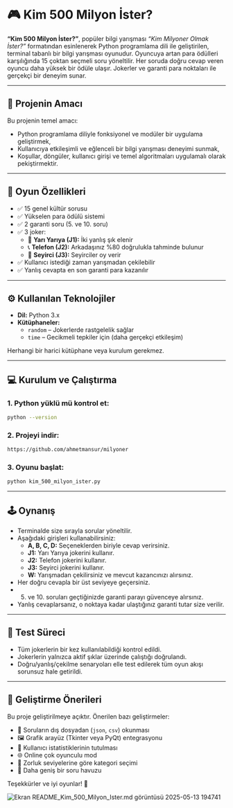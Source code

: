 
# 🎮 Kim 500 Milyon İster?

**“Kim 500 Milyon İster?”**, popüler bilgi yarışması *“Kim Milyoner Olmak İster?”* formatından esinlenerek Python programlama dili ile geliştirilen, terminal tabanlı bir bilgi yarışması oyunudur. Oyuncuya artan para ödülleri karşılığında 15 çoktan seçmeli soru yöneltilir. Her soruda doğru cevap veren oyuncu daha yüksek bir ödüle ulaşır. Jokerler ve garanti para noktaları ile gerçekçi bir deneyim sunar.

---

## 🧠 Projenin Amacı

Bu projenin temel amacı:
- Python programlama diliyle fonksiyonel ve modüler bir uygulama geliştirmek,
- Kullanıcıya etkileşimli ve eğlenceli bir bilgi yarışması deneyimi sunmak,
- Koşullar, döngüler, kullanıcı girişi ve temel algoritmaları uygulamalı olarak pekiştirmektir.

---

## 🧩 Oyun Özellikleri

- ✅ 15 genel kültür sorusu
- ✅ Yükselen para ödülü sistemi
- ✅ 2 garanti soru (5. ve 10. soru)
- ✅ 3 joker:
  - 🎲 **Yarı Yarıya (J1):** İki yanlış şık elenir
  - 📞 **Telefon (J2):** Arkadaşınız %80 doğrulukla tahminde bulunur
  - 👥 **Seyirci (J3):** Seyirciler oy verir
- ✅ Kullanıcı istediği zaman yarışmadan çekilebilir
- ✅ Yanlış cevapta en son garanti para kazanılır

---

## ⚙️ Kullanılan Teknolojiler

- **Dil:** Python 3.x
- **Kütüphaneler:**  
  - `random` – Jokerlerde rastgelelik sağlar  
  - `time` – Gecikmeli tepkiler için (daha gerçekçi etkileşim)

Herhangi bir harici kütüphane veya kurulum gerekmez.

---

## 💻 Kurulum ve Çalıştırma

### 1. Python yüklü mü kontrol et:
```bash
python --version
```

### 2. Projeyi indir:
```bash
https://github.com/ahmetmansur/milyoner
```

### 3. Oyunu başlat:
```bash
python kim_500_milyon_ister.py
```

---

## 🕹️ Oynanış

- Terminalde size sırayla sorular yöneltilir.
- Aşağıdaki girişleri kullanabilirsiniz:
  - **A, B, C, D:** Seçeneklerden biriyle cevap verirsiniz.
  - **J1:** Yarı Yarıya jokerini kullanır.
  - **J2:** Telefon jokerini kullanır.
  - **J3:** Seyirci jokerini kullanır.
  - **W:** Yarışmadan çekilirsiniz ve mevcut kazancınızı alırsınız.
- Her doğru cevapla bir üst seviyeye geçersiniz.
-  5. ve 10. soruları geçtiğinizde garanti parayı güvenceye alırsınız.
- Yanlış cevaplarsanız, o noktaya kadar ulaştığınız garanti tutar size verilir.

---

## 🧪 Test Süreci

- Tüm jokerlerin bir kez kullanılabildiği kontrol edildi.
- Jokerlerin yalnızca aktif şıklar üzerinde çalıştığı doğrulandı.
- Doğru/yanlış/çekilme senaryoları elle test edilerek tüm oyun akışı sorunsuz hale getirildi.

---

## 🧠 Geliştirme Önerileri

Bu proje geliştirilmeye açıktır. Önerilen bazı geliştirmeler:

- 🔄 Soruların dış dosyadan (`json`, `csv`) okunması
- 🖼️ Grafik arayüz (Tkinter veya PyQt) entegrasyonu
- 🧠 Kullanıcı istatistiklerinin tutulması
- 🌐 Online çok oyunculu mod
- 🎯 Zorluk seviyelerine göre kategori seçimi
- 📂 Daha geniş bir soru havuzu


Teşekkürler ve iyi oyunlar! 🎉

![Ekran [README_Kim_500_Milyon_Ister.md](https://github.com/user-attachments/files/20192942/README_Kim_500_Milyon_Ister.md)
görüntüsü 2025-05-13 194741](https://github.com/user-attachments/assets/f7a88b17-f96e-41c4-a210-8e6f119ab060)
